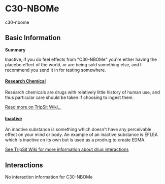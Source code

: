 # C30-NBOMe

c30-nbome

## Basic Information

**Summary**

Inactive, if you do feel effects from "C30-NBOMe" you're either having the placebo effect of the world, or are being sold something else, and I recommend you send it in for testing somewhere.

#### [Research Chemical](/category/research-chemical)

Research chemicals are drugs with relatively little history of human use, and thus particular care should be taken if choosing to ingest them.

[Read more on TripSit Wiki...](#{category.wiki})

#### [Inactive](/category/inactive)

An inactive substance is something which doesn't have any perceivable effect on your mind or body. An example of an inactive substance is EFLEA which is inactive on its own but is used as a prodrug to create EDMA.

[See TripSit Wiki for more information about drug interactions](http://combo.tripsit.me/)

## Interactions

No interaction information for C30-NBOMe